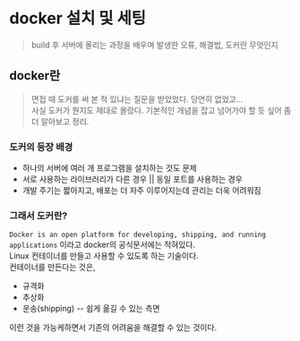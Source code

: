 # docker 설치 및 세팅
> build 후 서버에 올리는 과정을 배우며 발생한 오류, 해결법, 도커란 무엇인지

## docker란
> 면접 때 도커를 써 본 적 있냐는 질문을 받았었다. 당연히 없었고...   
> 사실 도커가 뭔지도 제대로 몰랐다. 기본적인 개념을 잡고 넘어가야 할 듯 싶어 좀 더 알아보고 정리.

### 도커의 등장 배경
* 하나의 서버에 여러 개 프로그램을 설치하는 것도 문제
* 서로 사용하는 라이브러리가 다른 경우 || 동일 포트를 사용하는 경우
* 개발 주기는 짧아지고, 배포는 더 자주 이루어지는데 관리는 더욱 어려워짐

### 그래서 도커란?
`Docker is an open platform for developing, shipping, and running applications` 이라고 docker의 공식문서에는 적혀있다.    
Linux 컨테이너를 만들고 사용할 수 있도록 하는 기술이다.   
컨테이너를 만든다는 것은,
* 규격화
* 추상화
* 운송(shipping) -- 쉽게 옮길 수 있는 측면

이런 것을 가능케하면서 기존의 어려움을 해결할 수 있는 것이다.   
